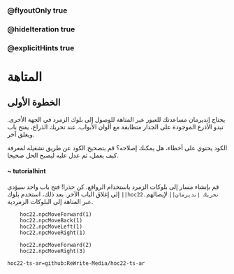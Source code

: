 ### @flyoutOnly true
### @hideIteration true
### @explicitHints true


# المتاهة

## الخطوة الأولى
يحتاج إنديرمان مساعدتك للعبور عبر المتاهة للوصول إلى بلوك الزمرد في الجهة الأخرى. تبدو الأذرع الموجودة على الجدار متطابقة مع ألوان الأبواب. عند تحريك الذراع، يفتح باب ويغلق آخر.

الكود يحتوي على أخطاء، هل يمكنك إصلاحه؟ قم بتصحيح الكود عن طريق تشغيله لمعرفة كيف يعمل، ثم عدل عليه ليصبح الحل صحيحا.

#### ~ tutorialhint  
قم بإنشاء مسار إلى بلوكات الزمرد باستخدام الروافع. كن حذرا! فتح باب واحد سيؤدي إلى إغلاق الباب الآخر. بعد ذلك، استخدم بلوك ``||hoc22.تحريك إنديرمان||`` لإيصالهم عبر المتاهة إلى البلوكات الزمردية.


```ghost
    hoc22.npcMoveForward(1)
    hoc22.npcMoveBack(1)
    hoc22.npcMoveLeft(1)
    hoc22.npcMoveRight(1)
```
```template
    hoc22.npcMoveForward(2)
    hoc22.npcMoveRight(3) 
```
```package
hoc22-ts-ar=github:ReWrite-Media/hoc22-ts-ar
```